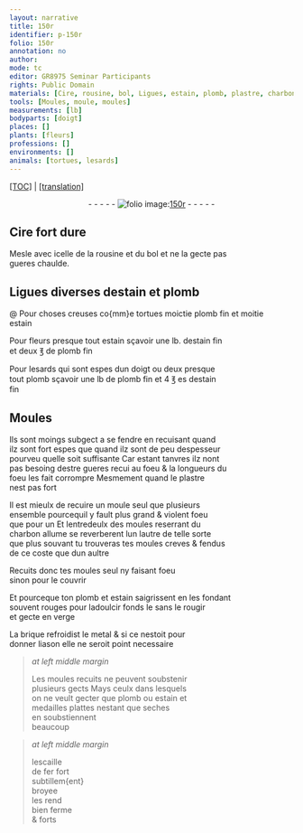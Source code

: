 ```yaml
---
layout: narrative
title: 150r
identifier: p-150r
folio: 150r
annotation: no
author:
mode: tc
editor: GR8975 Seminar Participants
rights: Public Domain
materials: [Cire, rousine, bol, Ligues, estain, plomb, plastre, charbon, brique, metal, fer]
tools: [Moules, moule, moules]
measurements: [lb]
bodyparts: [doigt]
places: []
plants: [fleurs]
professions: []
environments: []
animals: [tortues, lesards]
---
```


<p><a href="{{ site.baseurl }}/diplomatic/" target="_blank">[TOC]</a> | <a href="{{ site.baseurl }}/texts/p-150r_tl/">[translation]</a></p><div class="folio" align="center">- - - - - <a href="http://gallica.bnf.fr/ark:/12148/btv1b10500001g/f305.image" target="_blank"><img src="https://cu-mkp.github.io/2017-workshop-edition/assets/photo-icon.png" alt="folio image: " style="display:inline-block; margin-bottom:-3px;"/>150r</a> - - - - - </div>  
  

## <span class="m">Cire</span> fort dure

 
Mesle avec icelle de la <span class="m">rousine</span> et du <span class="m">bol</span> et ne la gecte pas<br/> gueres chaulde.

 
  

## <span class="m">Ligues</span> diverses d<span class="m">estain</span> et <span class="m">plomb</span>

 @ 
Pour choses creuses co{mm}e <span class="al">tortues</span> moictie <span class="m">plomb</span> fin et moitie<br/> <span class="m">estain</span>
 
 Pour <span class="pa">fleurs</span> presque tout <span class="m">estain</span> sçavoir une <span class="ms">lb</span>. d<span class="m">estain</span> fin<br/> et deux ℥ de <span class="m">plomb</span> fin 
 
Pour <span class="al">lesards</span> qui sont espes dun <span class="bp">doigt</span> ou deux presque<br/> tout <span class="m">plomb</span> sçavoir une <span class="ms">lb</span> de <span class="m">plomb</span> fin et 4 ℥ <span class="del">es</span> d<span class="m">estain</span><br/> fin

 
  

## <span class="tl">Moules</span>

 
Ils sont moings subgect a se fendre en recuisant quand<br/> ilz sont fort espes que quand ilz sont de peu despesseur<br/> pourveu quelle soit suffisante Car estant tanvres ilz nont<br/> pas besoing destre gueres <span class="del">recui</span> au foeu & la longueurs du<br/> foeu les fait corrompre Mesmement quand le <span class="m">plastre</span><br/> nest pas fort
 
Il est mieulx de recuire un <span class="tl">moule</span> seul que plusieurs<br/> ensemble pourcequil y fault plus grand & violent foeu<br/> que pour un Et lentredeulx des <span class="tl">moules</span> reserrant du<br/> <span class="m">charbon</span> allume se reverberent lun lautre de telle sorte<br/> que plus souvant tu trouveras tes <span class="tl">moules</span> creves & fendus<br/> de ce coste que dun aultre
 
Recuits donc tes <span class="tl">moules</span> seul ny faisant foeu<br/> sinon pour le couvrir
 
Et pourceque ton <span class="m">plomb</span> et <span class="m">estain</span> saigrissent en les fondant<br/> souvent rouges pour ladoulcir fonds le sans le rougir<br/> et gecte en verge
 
La <span class="m">brique</span> refroidist le <span class="m">metal</span> & si ce nestoit pour<br/> donner liason elle ne seroit point necessaire
 
> *at left middle margin*
> 
> 
> Les <span class="tl">moules</span> recuits ne peuvent soubstenir<br/> plusieurs gects Mays ceulx dans lesquels<br/> on ne veult gecter que <span class="m">plomb</span> ou <span class="m">estain</span> et<br/> medailles plattes nestant que seches<br/> en soubstiennent<br/> beaucoup
 
> *at left middle margin*
> 
> 
>  lescaille<br/> de <span class="m">fer</span> fort<br/> subtillem{ent}<br/> broyee<br/> les rend<br/> bien ferme<br/> & forts

